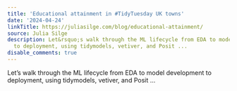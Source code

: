 ```yaml
---
title: 'Educational attainment in #TidyTuesday UK towns'
date: '2024-04-24'
linkTitle: https://juliasilge.com/blog/educational-attainment/
source: Julia Silge
description: Let&rsquo;s walk through the ML lifecycle from EDA to model development
  to deployment, using tidymodels, vetiver, and Posit ...
disable_comments: true
---
```

Let&rsquo;s walk through the ML lifecycle from EDA to model development to deployment, using tidymodels, vetiver, and Posit ...